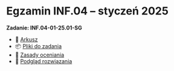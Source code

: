 # Egzamin INF.04 – styczeń 2025

**Zadanie: INF.04-01-25.01-SG**

- 📄 [Arkusz](./pliki/inf_04_2025_01_01_SG.pdf)
- 📦 [Pliki do zadania](./pliki/pliki3.zip)
- 📝 [Zasady oceniania](./pliki/inf_04_2025_01_01_SG_zo.pdf)
- 📸 [Podgląd rozwiązania](./pliki/dzialanie.png)
